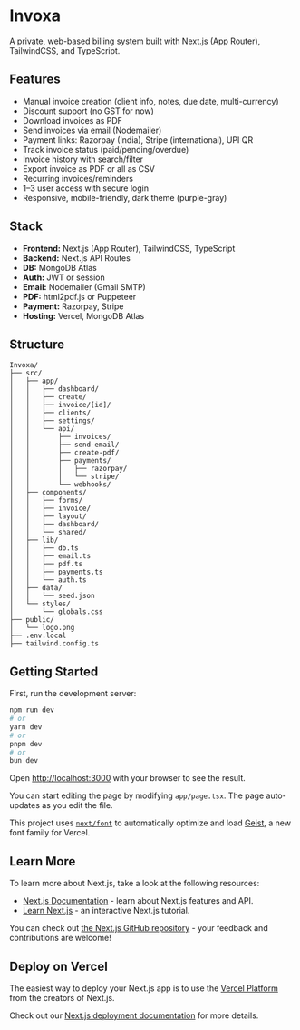 # Invoxa

A private, web-based billing system built with Next.js (App Router), TailwindCSS, and TypeScript.

## Features
- Manual invoice creation (client info, notes, due date, multi-currency)
- Discount support (no GST for now)
- Download invoices as PDF
- Send invoices via email (Nodemailer)
- Payment links: Razorpay (India), Stripe (international), UPI QR
- Track invoice status (paid/pending/overdue)
- Invoice history with search/filter
- Export invoice as PDF or all as CSV
- Recurring invoices/reminders
- 1–3 user access with secure login
- Responsive, mobile-friendly, dark theme (purple-gray)

## Stack
- **Frontend:** Next.js (App Router), TailwindCSS, TypeScript
- **Backend:** Next.js API Routes
- **DB:** MongoDB Atlas
- **Auth:** JWT or session
- **Email:** Nodemailer (Gmail SMTP)
- **PDF:** html2pdf.js or Puppeteer
- **Payment:** Razorpay, Stripe
- **Hosting:** Vercel, MongoDB Atlas

## Structure
```
Invoxa/
├── src/
│   ├── app/
│   │   ├── dashboard/
│   │   ├── create/
│   │   ├── invoice/[id]/
│   │   ├── clients/
│   │   ├── settings/
│   │   └── api/
│   │       ├── invoices/
│   │       ├── send-email/
│   │       ├── create-pdf/
│   │       ├── payments/
│   │       │   ├── razorpay/
│   │       │   └── stripe/
│   │       └── webhooks/
│   ├── components/
│   │   ├── forms/
│   │   ├── invoice/
│   │   ├── layout/
│   │   ├── dashboard/
│   │   └── shared/
│   ├── lib/
│   │   ├── db.ts
│   │   ├── email.ts
│   │   ├── pdf.ts
│   │   ├── payments.ts
│   │   └── auth.ts
│   ├── data/
│   │   └── seed.json
│   └── styles/
│       └── globals.css
├── public/
│   └── logo.png
├── .env.local
├── tailwind.config.ts
```

## Getting Started

First, run the development server:

```bash
npm run dev
# or
yarn dev
# or
pnpm dev
# or
bun dev
```

Open [http://localhost:3000](http://localhost:3000) with your browser to see the result.

You can start editing the page by modifying `app/page.tsx`. The page auto-updates as you edit the file.

This project uses [`next/font`](https://nextjs.org/docs/app/building-your-application/optimizing/fonts) to automatically optimize and load [Geist](https://vercel.com/font), a new font family for Vercel.

## Learn More

To learn more about Next.js, take a look at the following resources:

- [Next.js Documentation](https://nextjs.org/docs) - learn about Next.js features and API.
- [Learn Next.js](https://nextjs.org/learn) - an interactive Next.js tutorial.

You can check out [the Next.js GitHub repository](https://github.com/vercel/next.js) - your feedback and contributions are welcome!

## Deploy on Vercel

The easiest way to deploy your Next.js app is to use the [Vercel Platform](https://vercel.com/new?utm_medium=default-template&filter=next.js&utm_source=create-next-app&utm_campaign=create-next-app-readme) from the creators of Next.js.

Check out our [Next.js deployment documentation](https://nextjs.org/docs/app/building-your-application/deploying) for more details.
